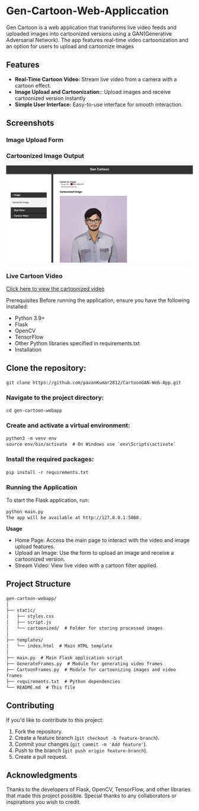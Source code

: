 # Gen-Cartoon-Web-Appliccation

Gen Cartoon is a web application that transforms live video feeds and uploaded images into cartoonized versions using a GAN(Generative Adversarial Network). The app features real-time video cartoonization and an option for users to upload and cartoonize images

## Features

* **Real-Time Cartoon Video:** Stream live video from a camera with a cartoon effect.
* **Image Upload and Cartoonization:**: Upload images and receive cartoonized version instantly
* **Simple User Interface:** Easy-to-use interface for smooth interaction.

## Screenshots

### Image Upload Form

### Cartoonized Image Output
![Cartoonized Image](assets/image_cartoon.png)

### Live Cartoon Video
[Click here to view the cartoonized video](assets/CartoonGen.mp4)

Prerequisites
Before running the application, ensure you have the following installed:

* Python 3.9+
* Flask
* OpenCV
* TensorFlow
* Other Python libraries specified in requirements.txt
* Installation

## Clone the repository:

```
git clone https://github.com/pavanKumar2812/CartoonGAN-Web-App.git
```

### Navigate to the project directory:

```
cd gen-cartoon-webapp
```

### Create and activate a virtual environment:

```
python3 -m venv env
source env/bin/activate  # On Windows use `env\Scripts\activate`
```

### Install the required packages:

```
pip install -r requirements.txt
```

### Running the Application
To start the Flask application, run:

```
python main.py
The app will be available at http://127.0.0.1:5000.
```

**Usage**
* Home Page: Access the main page to interact with the video and image upload features.
* Upload an Image: Use the form to upload an image and receive a cartoonized version.
* Stream Video: View live video with a cartoon filter applied.

## Project Structure

```
gen-cartoon-webapp/
│
├── static/
│   ├── styles.css
│   ├── script.js
│   └── cartoonized/  # Folder for storing processed images
│
├── templates/
│   └── index.html  # Main HTML template
│
├── main.py  # Main Flask application script
├── GenerateFrames.py  # Module for generating video frames
├── CartoonFrames.py  # Module for cartoonizing images and video frames
├── requirements.txt  # Python dependencies
└── README.md  # This file
```

## Contributing
If you'd like to contribute to this project:

1. Fork the repository.
2. Create a feature branch (`git checkout -b feature-branch`).
3. Commit your changes (`git commit -m 'Add feature'`).
4. Push to the branch (`git push origin feature-branch`).
5. Create a pull request.

## Acknowledgments
Thanks to the developers of Flask, OpenCV, TensorFlow, and other libraries that made this project possible.
Special thanks to any collaborators or inspirations you wish to credit.
